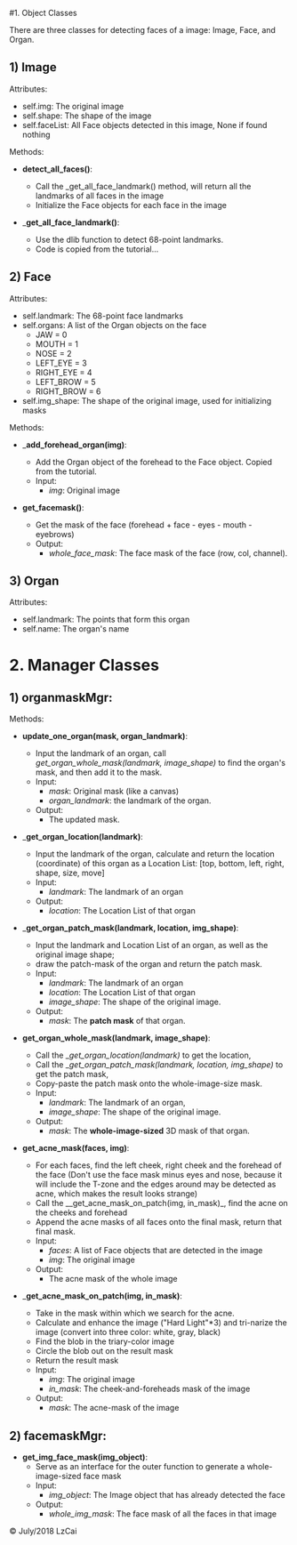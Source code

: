 #1. Object Classes

There are three classes for detecting faces of a image: Image, Face, and Organ.

## 1) Image
Attributes:
- self.img: The original image
- self.shape: The shape of the image
- self.faceList: All Face objects detected in this image, None if found nothing

Methods:
- __detect_all_faces()__:
    - Call the _get_all_face_landmark() method, will return all the landmarks of all faces in the image
    - Initialize the Face objects for each face in the image

- ___get_all_face_landmark()__:
    - Use the dlib function to detect 68-point landmarks.
    - Code is copied from the tutorial...
    
## 2) Face
Attributes:
- self.landmark: The 68-point face landmarks
- self.organs: A list of the Organ objects on the face
    - JAW = 0
    - MOUTH = 1
    - NOSE = 2
    - LEFT_EYE = 3
    - RIGHT_EYE = 4
    - LEFT_BROW = 5
    - RIGHT_BROW = 6
- self.img_shape: The shape of the original image, used for initializing masks

Methods:
- ___add_forehead_organ(img)__: 
    - Add the Organ object of the forehead to the Face object. Copied from the tutorial.
    - Input: 
        - _img_: Original image

    
- __get_facemask()__: 
    - Get the mask of the face (forehead + face - eyes - mouth - eyebrows)
    - Output:
        - _whole_face_mask_: The face mask of the face (row, col, channel).


## 3) Organ
Attributes:
- self.landmark: The points that form this organ
- self.name: The organ's name

# 2. Manager Classes
## 1) organmaskMgr:
Methods:
- __update_one_organ(mask, organ_landmark)__: 
    - Input the landmark of an organ, call _get_organ_whole_mask(landmark, image_shape)_ to find the organ's mask, and then add it to the mask.
    - Input:
        - _mask_: Original mask (like a canvas)
        - _organ_landmark_: the landmark of the organ.
    - Output:
        - The updated mask.

- ___get_organ_location(landmark)__: 
    - Input the landmark of the organ, calculate and return the location (coordinate) of this organ as a Location List: [top, bottom, left, right, shape, size, move]
    - Input: 
        - _landmark_: The landmark of an organ
    - Output: 
        - _location_: The Location List of that organ
        
- ___get_organ_patch_mask(landmark, location, img_shape)__: 
    - Input the landmark and Location List of an organ, as well as the original image shape;
    - draw the patch-mask of the organ and return the patch mask.
    - Input:
        - _landmark_: The landmark of an organ
        - _location_: The Location List of that organ
        - _image_shape_: The shape of the original image.
    - Output:
        - _mask_: The __patch mask__ of that organ.

- __get_organ_whole_mask(landmark, image_shape)__:
    - Call the __get_organ_location(landmark)_ to get the location,
    - Call the __get_organ_patch_mask(landmark, location, img_shape)_ to get the patch mask,
    - Copy-paste the patch mask onto the whole-image-size mask.
    - Input:
        - _landmark_: The landmark of an organ,
        - _image_shape_: The shape of the original image.
    - Output:
        - _mask_: The __whole-image-sized__ 3D mask of that organ. 
        
        
- __get_acne_mask(faces, img)__:
    - For each faces, find the left cheek, right cheek and the forehead of the face (Don't use the face mask minus eyes and nose, because it will include the T-zone and the edges around may be detected as acne, which makes the result looks strange)
    - Call the __get_acne_mask_on_patch(img, in_mask)_, find the acne on the cheeks and forehead
    - Append the acne masks of all faces onto the final mask, return that final mask.
    - Input:
        - _faces_: A list of Face objects that are detected in the image
        - _img_: The original image
    - Output:
        - The acne mask of the whole image
        
- ___get_acne_mask_on_patch(img, in_mask)__:
    - Take in the mask within which we search for the acne.
    - Calculate and enhance the image ("Hard Light"*3) and tri-narize the image (convert into three color: white, gray, black)
    - Find the blob in the triary-color image
    - Circle the blob out on the result mask
    - Return the result mask
    - Input:
        - _img_: The original image
        - _in_mask_: The cheek-and-foreheads mask of the image
    - Output:
        - _mask_: The acne-mask of the image
        
## 2) facemaskMgr:
- __get_img_face_mask(img_object)__:
    - Serve as an interface for the outer function to generate a whole-image-sized face mask
    - Input: 
        - _img_object_: The Image object that has already detected the face
    - Output:
        - _whole_img_mask_: The face mask of all the faces in that image
        
        
© July/2018 LzCai